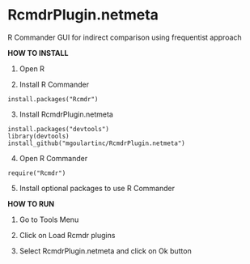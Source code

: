 # RcmdrPlugin.netmeta
R Commander GUI for indirect comparison using frequentist approach

**HOW TO INSTALL**

1) Open R

2) Install R Commander

```
install.packages("Rcmdr")
```

3) Install RcmdrPlugin.netmeta

```
install.packages("devtools")
library(devtools)
install_github("mgoulartinc/RcmdrPlugin.netmeta")
```

4) Open R Commander

```
require("Rcmdr")
```

5) Install optional packages to use R Commander

**HOW TO RUN**

1) Go to Tools Menu

2) Click on Load Rcmdr plugins

3) Select RcmdrPlugin.netmeta and click on Ok button
